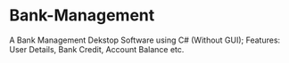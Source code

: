 # Bank-Management
A Bank Management Dekstop Software using C# (Without GUI); Features: User Details, Bank Credit, Account Balance etc.
